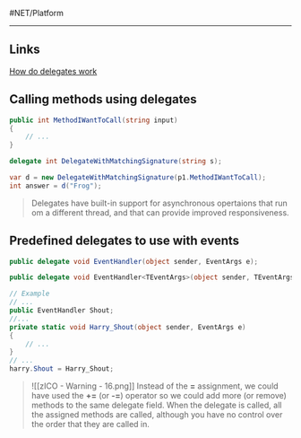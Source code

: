 #NET/Platform

---

## Links

[How do delegates work](zDOC_NET_How-do-NET-delegates-work.mhtml)

## Calling methods using delegates

```cs
public int MethodIWantToCall(string input)
{
	// ...
}

delegate int DelegateWithMatchingSignature(string s);

var d = new DelegateWithMatchingSignature(p1.MethodIWantToCall);
int answer = d("Frog");
```

> Delegates have built-in support for asynchronous opertaions that run om a different thread, and that can provide improved responsiveness.

## Predefined delegates  to use with events

```cs
public delegate void EventHandler(object sender, EventArgs e);

public delegate void EventHandler<TEventArgs>(object sender, TEventArgs e);

// Example
// ...
public EventHandler Shout;
//...
private static void Harry_Shout(object sender, EventArgs e)
{
	// ...
}
// ...
harry.Shout = Harry_Shout;
```

>![[zICO - Warning - 16.png]] Instead of the **=** assignment, we could have used the **+=** (or **-=**) operator so we could add more (or remove) methods to the same delegate field. When the delegate is called, all the assigned methods are called, although you have no control over the order that they are called in.
